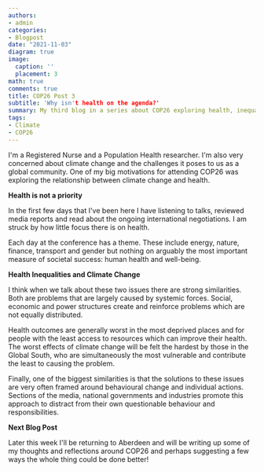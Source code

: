 ```yaml
---
authors:
- admin
categories:
- Blogpost
date: "2021-11-03"
diagram: true
image:
  caption: ''
  placement: 3
math: true
comments: true
title: COP26 Post 3
subtitle: 'Why isn't health on the agenda?'
summary: My third blog in a series about COP26 exploring health, inequalities and climate change
tags:
- Climate
- COP26
---
```



I'm a Registered Nurse and a Population Health researcher. I'm also very concerned about climate change and the challenges it poses to us as a global community. One of my big motivations for attending COP26 was exploring the relationship between climate change and health.

**Health is not a priority**

In the first few days that I've been here I have listening to talks, reviewed media reports and read about the ongoing international negotiations. I am struck by how little focus there is on health.

Each day at the conference has a theme. These include energy, nature, finance, transport and gender but nothing on arguably the most important measure of societal success: human health and well-being.

**Health Inequalities and Climate Change**

I think when we talk about these two issues there are strong similarities. Both are problems that are largely caused by systemic forces. Social, economic and power structures create and reinforce problems which are not equally distributed.

Health outcomes are generally worst in the most deprived places and for people with the least access to resources which can improve their health. The worst effects of climate change will be felt the hardest by those in the Global South, who are simultaneously the most vulnerable and contribute the least to causing the problem.

Finally, one of the biggest similarities is that the solutions to these issues are very often framed around behavioural change and individual actions. Sections of the media, national governments and industries promote this approach to distract from their own questionable behaviour and responsibilities.

**Next Blog Post**

Later this week I'll be returning to Aberdeen and will be writing up some of my thoughts and reflections around COP26 and perhaps suggesting a few ways the whole thing could be done better!
